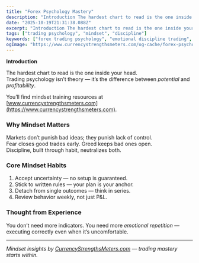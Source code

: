 ```yaml
---
title: "Forex Psychology Mastery"
description: "Introduction The hardest chart to read is the one inside your head..."
date: "2025-10-19T21:31:38.088Z"
excerpt: "Introduction The hardest chart to read is the one inside your head. Trading psychology isn’t theory — it’s the difference between *potential* and *profitability*. You’ll find mindset training resources at [www.currencystrengthsmeters.com](https://www.currencystrengthsmeters.com). Why Mindset Matters Markets don’t punish bad ideas; they punish lack of control. Fear closes good trades early. Greed..."
tags: ["trading psychology", "mindset", "discipline"]
keywords: ["forex trading psychology", "emotional discipline trading", "trader mindset habits", "fear greed management", "forex confidence building"]
ogImage: "https://www.currencystrengthsmeters.com/og-cache/forex-psychology-mastery.jpg"
---
```

**Introduction**

The hardest chart to read is the one inside your head.  
Trading psychology isn’t theory — it’s the difference between *potential* and *profitability*.

You’ll find mindset training resources at [www.currencystrengthsmeters.com](https://www.currencystrengthsmeters.com).

### Why Mindset Matters

Markets don’t punish bad ideas; they punish lack of control.  
Fear closes good trades early. Greed keeps bad ones open.  
Discipline, built through habit, neutralizes both.

### Core Mindset Habits

1. Accept uncertainty — no setup is guaranteed.  
2. Stick to written rules — your plan is your anchor.  
3. Detach from single outcomes — think in series.  
4. Review behavior weekly, not just P&L.

### Thought from Experience

You don’t need more indicators. You need more *emotional repetition* — executing correctly even when it’s uncomfortable.

---

*Mindset insights by [CurrencyStrengthsMeters.com](https://www.currencystrengthsmeters.com) — trading mastery starts within.*
